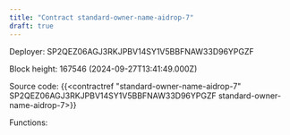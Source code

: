 ```yaml
---
title: "Contract standard-owner-name-aidrop-7"
draft: true
---
```

Deployer: SP2QEZ06AGJ3RKJPBV14SY1V5BBFNAW33D96YPGZF


 



Block height: 167546 (2024-09-27T13:41:49.000Z)

Source code: {{<contractref "standard-owner-name-aidrop-7" SP2QEZ06AGJ3RKJPBV14SY1V5BBFNAW33D96YPGZF standard-owner-name-aidrop-7>}}

Functions:


